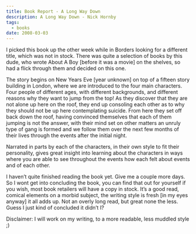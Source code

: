 ```yaml
---
title: Book Report - A Long Way Down
description: A Long Way Down - Nick Hornby
tags:
  - books
date: 2008-03-03
---
```


I picked this book up the other week while in Borders looking for a different title, which was not in stock. There was quite a selection of books by this dude, who wrote About A Boy [before it was a movie] on the shelves, so had a flick through them and decided on this one.

The story begins on New Years Eve [year unknown] on top of a fifteen story building in London, where we are introduced to the four main characters. Four people of different ages, with different backgrounds, and different reasons why they want to jump from the top! As they discover that they are not alone up here on the roof, they end up consoling each other as to why they should not be up here contemplating suicide. From here they set off back down the roof, having convinced themselves that each of them jumping is not the answer, with their mind set on other matters an unruly type of gang is formed and we follow them over the next few months of their lives through the events after the initial night.

Narrated in parts by each of the characters, in their own style to fit their personality, gives great insight into learning about the characters in ways where you are able to see throughout the events how each felt about events and of each other.

I haven’t quite finished reading the book yet. Give me a couple more days. So I wont get into concluding the book, you can find that out for yourself if you wish, most book retailers will have a copy in stock. It’s a good read, comical elements on a morbid subject, the writing style is fresh [in my eyes anyway] it all adds up. Not an overly long read, but great none the less. Guess I just kind of concluded it didn’t I?

Disclaimer: I will work on my writing, to a more readable, less muddled style ;)
